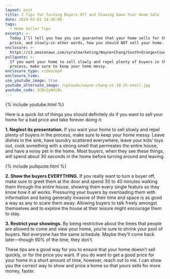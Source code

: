 ```yaml
---
layout: post
title: 3 Tips for Turning Buyers Off and Slowing Down Your Home Sale
date: 2019-03-01 14:38:00
tags:
  - Home Seller Tips
excerpt: >-
  Today I’ll tell you how you can guarantee that your home sells for the lowest
  price, and slowly—in other words, how you should NOT sell your home.
enclosure: >-
  https://s3.amazonaws.com/vyralmarketing/Wayne+Chang/South+Orange+County+Real+Estate-+3+Tips+for+Turning+Buyers+Off+and+Slowing+Down+Your+Home+Sale.mp4
pullquote: >-
  If you want your home to sell slowly and repel plenty of buyers in the
  process, make sure to keep your home messy.
enclosure_type: video/mp4
enclosure_time:
use_youtube_image: true
youtube_alternate_image: /uploads/wayne-chang-ss-10-25-email.jpg
youtube_code: 2CBc2yNdcBs
---
```


{% include youtube.html %}

Here is a quick list of things you should definitely do if you want to sell your home for a bad price and take forever doing it:

**1. Neglect its presentation.**&nbsp;If you want your home to sell slowly and repel plenty of buyers in the process, make sure to keep your home messy. Leave dishes in the sink, have laundry scattered everywhere, leave your kids’ toys out, cook something with a strong smell that permeates the entire house, and have a noisy pet in the home. Most buyers, when they see these things, will spend about 30 seconds in the home before turning around and leaving.

{% include pullquote.html %}

**2. Show the buyers EVERYTHING.** If you really want to turn a buyer off, make sure to greet them at the door and spend 30 to 40 minutes walking them through the entire house, showing them every single feature so they know how it all works. Pressuring your buyers by overloading them with information and being generally invasive of their time and space is as good a way as any to scare them away. Allowing buyers to talk freely amongst themselves and to explore the house at their leisure might encourage them to stay.

**3. Restrict your showings.** By being restrictive about the times that people are allowed to come and view your home, you’re sure to shrink your pool of buyers. Not everyone has the same schedule. Maybe they’ll come back later—though 90% of the time, they don’t.

These tips are a good way for you to ensure that your home doesn’t sell quickly, or for the price you want. If you do want to get a good price for your home in a short amount of time, however, reach out to me. I can show you the correct way to show and price a home so that yours sells for more money, faster.